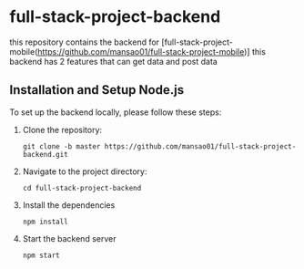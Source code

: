 # full-stack-project-backend
this repository contains the backend for [full-stack-project-mobile(https://github.com/mansao01/full-stack-project-mobile)]
this backend has 2 features that can get data and post data

## Installation and Setup Node.js

To set up the backend locally, please follow these steps:

1. Clone the repository:

   ```shell
   git clone -b master https://github.com/mansao01/full-stack-project-backend.git

2. Navigate to the project directory:

   ```shell
   cd full-stack-project-backend

3. Install the dependencies 

   ```shell
   npm install
   
4. Start the backend server

   ```shell  
   npm start
   

